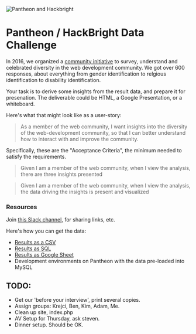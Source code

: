 ![Pantheon and Hackbright](https://raw.githubusercontent.com/pantheon-systems/hackbright/master/logos.png)

# Pantheon / HackBright Data Challenge

In 2016, we organized a [community initiative](https://github.com/drupaldiversity/diversity-of-the-web) to survey, understand and celebrated diversity in the web development community.  We got over 600 responses, about everything from gender identification to relgious identification to disability identification.

Your task is to derive some insights from the result data, and prepare it for presenation.  The deliverable could be HTML, a Google Presentation, or a whiteboard.

Here's what that might look like as a user-story:

> As a member of the web community, I want insights into the diversity of the web-development community, so that I can better understand how to interact with and improve the community.

Specifically, these are the "Acceptance Criteria", the minimum needed to satisfy the requirements.

> Given I am a member of the web community, when I view the analysis, there are three insights presented

> Given I am a member of the web community, when I view the analysis, the data driving the insights is present and visualized

### Resources

Join [this Slack channel](https://diversityoftheweb.slack.com/shared_invite/MTY5NjYwNDQyNDA0LTE0OTIyMDk2MjktNDc4MmMxMTY2OQ), for sharing links, etc.

Here's how you can get the data:

* [Results as a CSV](https://raw.githubusercontent.com/pantheon-systems/hackbright/master/cleaned_response_data_4_13_17.csv)
* [Results as SQL](https://raw.githubusercontent.com/pantheon-systems/hackbright/master/cleaned_response_data_4_13_17.sql)
* [Results as Google Sheet](https://docs.google.com/spreadsheets/d/1PYJk_vx6eOO2cosqywD0-ZhQM6Eki8RA0r_F2tw9V4I/edit#gid=1641068829)
* Development environments on Pantheon with the data pre-loaded into MySQL

## TODO:
* Get our 'before your interview', print several copies.
* Assign groups: Krejci, Ben, Kim, Adam, Me.
* Clean up site, index.php
* AV Setup for Thursday, ask steven.
* Dinner setup.  Should be OK.
